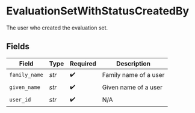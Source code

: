 # EvaluationSetWithStatusCreatedBy

The user who created the evaluation set.


## Fields

| Field                 | Type                  | Required              | Description           |
| --------------------- | --------------------- | --------------------- | --------------------- |
| `family_name`         | *str*                 | :heavy_check_mark:    | Family name of a user |
| `given_name`          | *str*                 | :heavy_check_mark:    | Given name of a user  |
| `user_id`             | *str*                 | :heavy_check_mark:    | N/A                   |